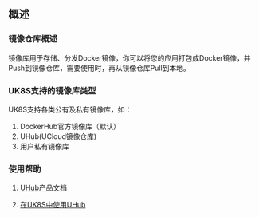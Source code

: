 
## 概述

### 镜像仓库概述

镜像库用于存储、分发Docker镜像，你可以将您的应用打包成Docker镜像，并Push到镜像仓库，需要使用时，再从镜像仓库Pull到本地。


### UK8S支持的镜像库类型

UK8S支持各类公有及私有镜像库，如：

1. DockerHub官方镜像库（默认）
2. UHub(UCloud镜像仓库)
3. 用户私有镜像库

### 使用帮助

1. [UHub产品文档](/compute/uhub/index)

2. [在UK8S中使用UHub](compute/uk8s/dockerhub/using_uhub_in_uk8s)
